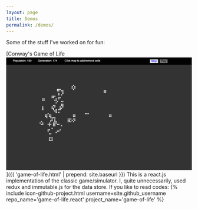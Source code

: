 ```yaml
---
layout: page
title: Demos
permalink: /demos/
---
```


Some of the stuff I've worked on for fun:

[Conway's Game of Life ![Game of Life screenshot](/assets/game-of-life-screenshot.png) ]({{ 'game-of-life.html' | prepend: site.baseurl }})
This is a react.js implementation of the classic game/simulator. I, quite unnecessarily, used redux and immutable.js for the data store. If you like to read codes:
{% include icon-github-project.html username=site.github_username repo_name='game-of-life.react' project_name='game-of-life' %}
